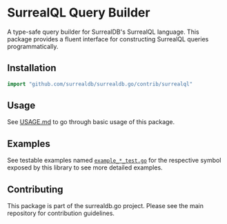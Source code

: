 # SurrealQL Query Builder

A type-safe query builder for SurrealDB's SurrealQL language. This package provides a fluent interface for constructing SurrealQL queries programmatically.

## Installation

```go
import "github.com/surrealdb/surrealdb.go/contrib/surrealql"
```

## Usage

See [USAGE.md](USAGE.md) to go through basic usage of this package.

## Examples

See testable examples named [`example_*_test.go`](./) for the respective symbol exposed by this library to see more detailed examples.

## Contributing

This package is part of the surrealdb.go project. Please see the main repository for contribution guidelines.
